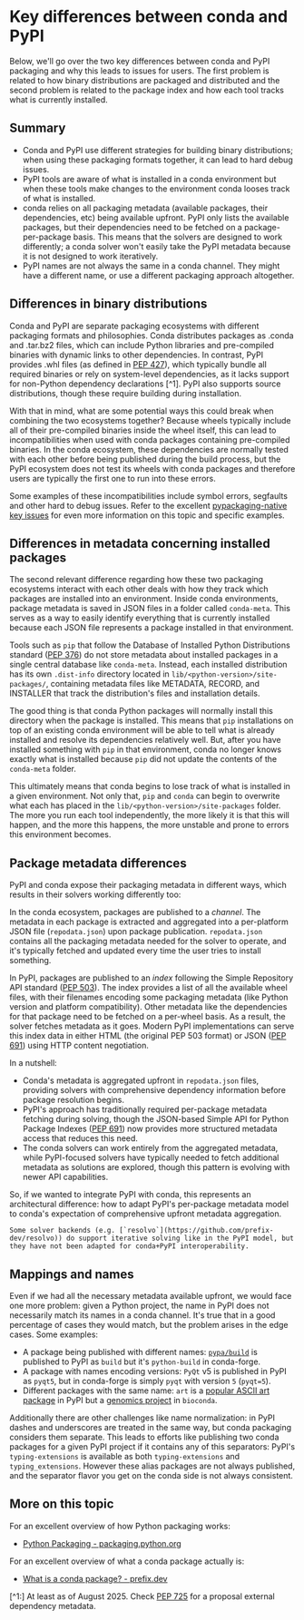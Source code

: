 # Key differences between conda and PyPI

Below, we'll go over the two key differences between conda and PyPI packaging and why
this leads to issues for users. The first problem is related to how binary distributions
are packaged and distributed and the second problem is related to the package index
and how each tool tracks what is currently installed.

## Summary

- Conda and PyPI use different strategies for building binary distributions; when
  using these packaging formats together, it can lead to hard debug issues.
- PyPI tools are aware of what is installed in a conda environment but when these
  tools make changes to the environment conda looses track of what is installed.
- conda relies on all packaging metadata (available packages, their dependencies, etc)
  being available upfront. PyPI only lists the available packages, but their dependencies
  need to be fetched on a package-per-package basis. This means that the solvers are
  designed to work differently; a conda solver won't easily take the PyPI metadata
  because it is not designed to work iteratively.
- PyPI names are not always the same in a conda channel. They might have a different name,
  or use a different packaging approach altogether.

## Differences in binary distributions

Conda and PyPI are separate packaging ecosystems with different packaging
formats and philosophies. Conda distributes packages as .conda and .tar.bz2
files, which can include Python libraries and pre-compiled binaries with dynamic
links to other dependencies. In contrast, PyPI provides .whl files (as defined
in [PEP 427](https://peps.python.org/pep-0427/)), which typically bundle all
required binaries or rely on system-level dependencies, as it lacks support for
non-Python dependency declarations [^1]. PyPI also supports source distributions,
though these require building during installation.

With that in mind, what are some potential ways this could break when combining the two
ecosystems together? Because wheels typically include all of their pre-compiled binaries inside
the wheel itself, this can lead to incompatibilities when used with conda packages containing
pre-compiled binaries. In the conda ecosystem, these dependencies are normally tested with
each other before being published during the build process, but the PyPI ecosystem does not test
its wheels with conda packages and therefore users are typically the first one to run into these
errors.

Some examples of these incompatibilities include symbol errors, segfaults and other hard to debug
issues. Refer to the excellent [pypackaging-native key issues](https://pypackaging-native.github.io/#key-issues)
for even more information on this topic and specific examples.

## Differences in metadata concerning installed packages

The second relevant difference regarding how these two packaging ecosystems interact with
each other deals with how they track which packages are installed into an environment.
Inside conda environments, package metadata is saved in JSON files in a folder called
`conda-meta`. This serves as a way to easily identify everything that is currently installed
because each JSON file represents a package installed in that environment.

Tools such as `pip` that follow the Database of Installed Python Distributions
standard ([PEP 376](https://peps.python.org/pep-0376/)) do not store metadata
about installed packages in a single central database like `conda-meta`.
Instead, each installed distribution has its own `.dist-info` directory located
in `lib/<python-version>/site-packages/`, containing metadata files like
METADATA, RECORD, and INSTALLER that track the distribution's files and
installation details.

The good thing is that conda Python packages will normally install this directory
when the package is installed. This means that `pip` installations on top of an existing
conda environment will be able to tell what is already installed and resolve its dependencies
relatively well. But, after you have installed something with `pip` in that environment,
conda no longer knows exactly what is installed because `pip` did not update the contents
of the `conda-meta` folder.

This ultimately means that conda begins to lose track of what is installed in a given environment.
Not only that, `pip` and `conda` can begin to overwrite what each has placed in the
`lib/<python-version>/site-packages` folder. The more you run each tool independently,
the more likely it is that this will happen, and the more this happens, the more unstable
and prone to errors this environment becomes.

## Package metadata differences

PyPI and conda expose their packaging metadata in different ways, which results in their
solvers working differently too:

In the conda ecosystem, packages are published to a *channel*. The metadata in
each package is extracted and aggregated into a per-platform JSON file
(`repodata.json`) upon package publication. `repodata.json` contains all the
packaging metadata needed for the solver to operate, and it's typically fetched
and updated every time the user tries to install something.

In PyPI, packages are published to an *index* following the Simple Repository
API standard ([PEP 503](https://peps.python.org/pep-0503/)). The index provides
a list of all the available wheel files, with their filenames encoding some
packaging metadata (like Python version and platform compatibility). Other
metadata like the dependencies for that package need to be fetched on a
per-wheel basis. As a result, the solver fetches metadata as it goes. Modern
PyPI implementations can serve this index data in either HTML (the original PEP
503 format) or JSON ([PEP 691](https://peps.python.org/pep-0691/)) using HTTP
content negotiation.

In a nutshell:

- Conda's metadata is aggregated upfront in `repodata.json` files, providing
  solvers with comprehensive dependency information before package resolution
  begins.
- PyPI's approach has traditionally required per-package metadata fetching
  during solving, though the JSON-based Simple API for Python Package Indexes
  ([PEP 691](https://peps.python.org/pep-0691/)) now provides more structured
  metadata access that reduces this need.
- The conda solvers can work entirely from the aggregated metadata, while
  PyPI-focused solvers have typically needed to fetch additional metadata as
  solutions are explored, though this pattern is evolving with newer API
  capabilities.

So, if we wanted to integrate PyPI with conda, this represents an architectural
difference: how to adapt PyPI's per-package metadata model to conda's
expectation of comprehensive upfront metadata aggregation.

```{note}
Some solver backends (e.g. [`resolvo`](https://github.com/prefix-dev/resolvo)) do support iterative solving like in the PyPI model, but they have not been adapted for conda+PyPI interoperability.
```

## Mappings and names

Even if we had all the necessary metadata available upfront, we would face one more problem: given a Python project, the name in PyPI does not necessarily match its names in a conda channel. It's true that in a good percentage of cases they would match, but the problem arises in the edge cases. Some examples:

- A package being published with different names: [`pypa/build`](https://github.com/pypa/build) is published to PyPI as `build` but it's `python-build` in conda-forge.
- A package with names encoding versions: `PyQt` v5 is published in PyPI as `pyqt5`, but in conda-forge is simply `pyqt` with version `5` (`pyqt=5`).
- Different packages with the same name: `art` is a [popular ASCII art package](https://github.com/sepandhaghighi/art/) in PyPI but a [genomics project](https://www.niehs.nih.gov/research/resources/software/biostatistics/art) in `bioconda`.

Additionally there are other challenges like name normalization: in PyPI dashes and underscores are treated in the same way, but conda packaging considers them separate. This leads to efforts like publishing two conda packages for a given PyPI project if it contains any of this separators: PyPI's `typing-extensions` is available as both `typing-extensions` and `typing_extensions`. However these alias packages are not always published, and the separator flavor you get on the conda side is not always consistent.

## More on this topic

For an excellent overview of how Python packaging works:

- [Python Packaging - packaging.python.org](https://packaging.python.org/en/latest/overview/)

For an excellent overview of what a conda package actually is:

- [What is a conda package? - prefix.dev](https://prefix.dev/blog/what-is-a-conda-package)

[^1:] At least as of August 2025. Check [PEP 725](https://peps.python.org/pep-0725/) for a proposal external dependency metadata.
